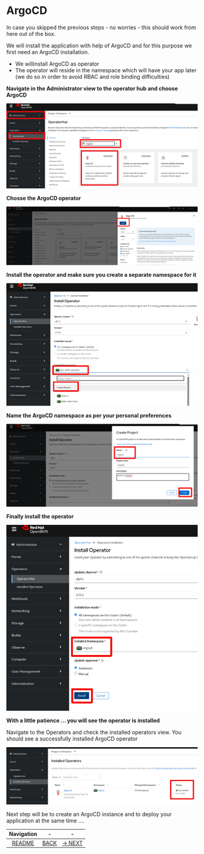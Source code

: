 # ArgoCD

In case you skipped the previous steps - no worries - this should work from here out of the box.

We will install the application with help of ArgoCD and for this purpose we first need an ArgoCD installation.
- We willinstall ArgoCD as operator
- The operator will reside in the namespace which will have your app later (we do so in order to avoid RBAC and role binding difficulties)

**Navigate in the Administrator view to the operator hub and choose ArgoCD**

![ArgoCD Operator](../images/argocd-01.png)

**Chosse the ArgoCD operator**

![ArgoCD Operator](../images/argocd-02.png)

**Install the operator and make sure you create a separate namespace for it**

![ArgoCD Operator](../images/argocd-03.png)

**Name the ArgoCD namespace as per your personal preferences**

![ArgoCD Operator](../images/argocd-04.png)

**Finally install the operator**

![ArgoCD Operator](../images/argocd-05.png)

**With a little patience ... you will see the operator is installed**

Navigate to the Operators and check the installed operators view. You should see a successfully installed ArgoCD operator

![ArgoCD Operator](../images/argocd-06.png)

Next step will be to create an ArgoCD instance and to deploy your application at the same time ....

|Navigation|-|-|
|:-------:|:-------:|:-------:|
|[README](../README.md)|[BACK](./2-base-create-artefacts.md)|[-> NEXT](./4-argo.md)|
